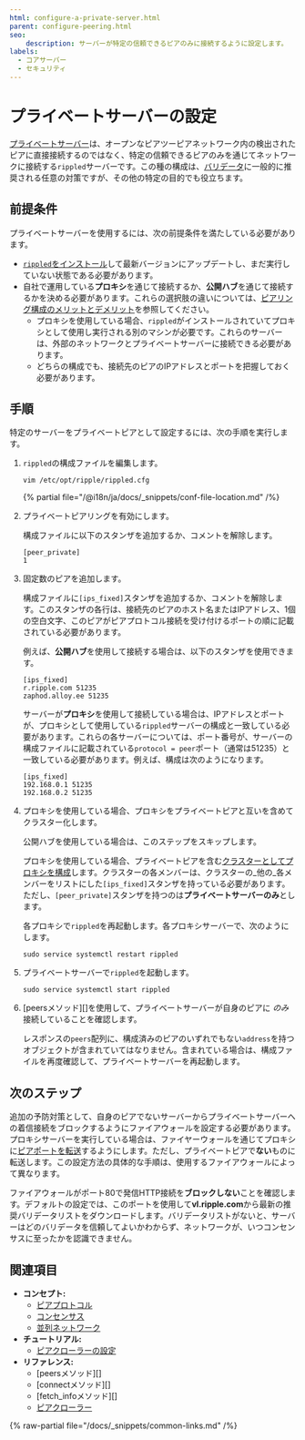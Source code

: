 ```yaml
---
html: configure-a-private-server.html
parent: configure-peering.html
seo:
    description: サーバーが特定の信頼できるピアのみに接続するように設定します。
labels:
  - コアサーバー
  - セキュリティ
---
```

# プライベートサーバーの設定

[プライベートサーバー](../../../concepts/networks-and-servers/peer-protocol.md#プライベートピア)は、オープンなピアツーピアネットワーク内の検出されたピアに直接接続するのではなく、特定の信頼できるピアのみを通じてネットワークに接続する`rippled`サーバーです。この種の構成は、[バリデータ](../server-modes/run-rippled-as-a-validator.md)に一般的に推奨される任意の対策ですが、その他の特定の目的でも役立ちます。

## 前提条件

プライベートサーバーを使用するには、次の前提条件を満たしている必要があります。

- [`rippled`をインストール](../../installation/index.md)して最新バージョンにアップデートし、まだ実行していない状態である必要があります。
- 自社で運用している**プロキシ**を通じて接続するか、**公開ハブ**を通じて接続するかを決める必要があります。これらの選択肢の違いについては、[ピアリング構成のメリットとデメリット](../../../concepts/networks-and-servers/peer-protocol.md#ピア接続設定のメリットとデメリット)を参照してください。
  - プロキシを使用している場合、`rippled`がインストールされていてプロキシとして使用し実行される別のマシンが必要です。これらのサーバーは、外部のネットワークとプライベートサーバーに接続できる必要があります。
  - どちらの構成でも、接続先のピアのIPアドレスとポートを把握しておく必要があります。

## 手順

特定のサーバーをプライベートピアとして設定するには、次の手順を実行します。

1. `rippled`の構成ファイルを編集します。

    ```
    vim /etc/opt/ripple/rippled.cfg
    ```

   {% partial file="/@i18n/ja/docs/_snippets/conf-file-location.md" /%}

2. プライベートピアリングを有効にします。

   構成ファイルに以下のスタンザを追加するか、コメントを解除します。

    ```
    [peer_private]
    1
    ```

3. 固定数のピアを追加します。

   構成ファイルに`[ips_fixed]`スタンザを追加するか、コメントを解除します。このスタンザの各行は、接続先のピアのホスト名またはIPアドレス、1個の空白文字、このピアがピアプロトコル接続を受け付けるポートの順に記載されている必要があります。

   例えば、**公開ハブ**を使用して接続する場合は、以下のスタンザを使用できます。

    ```
    [ips_fixed]
    r.ripple.com 51235
    zaphod.alloy.ee 51235
    ```

   サーバーが**プロキシ**を使用して接続している場合は、IPアドレスとポートが、プロキシとして使用している`rippled`サーバーの構成と一致している必要があります。これらの各サーバーについては、ポート番号が、サーバーの構成ファイルに記載されている`protocol = peer`ポート（通常は51235）と一致している必要があります。例えば、構成は次のようになります。

    ```
    [ips_fixed]
    192.168.0.1 51235
    192.168.0.2 51235
    ```

4. プロキシを使用している場合、プロキシをプライベートピアと互いを含めてクラスター化します。

   公開ハブを使用している場合は、このステップをスキップします。

   プロキシを使用している場合、プライベートピアを含む[クラスターとしてプロキシを構成](cluster-rippled-servers.md)します。クラスターの各メンバーは、クラスターの_他の_各メンバーをリストにした`[ips_fixed]`スタンザを持っている必要があります。ただし、`[peer_private]`スタンザを持つのは**プライベートサーバーのみ**とします。

   各プロキシで`rippled`を再起動します。各プロキシサーバーで、次のようにします。

    ```
    sudo service systemctl restart rippled
    ```

5. プライベートサーバーで`rippled`を起動します。

    ```
    sudo service systemctl start rippled
    ```

6. [peersメソッド][]を使用して、プライベートサーバーが自身のピアに _のみ_ 接続していることを確認します。

   レスポンスの`peers`配列に、構成済みのピアのいずれでもない`address`を持つオブジェクトが含まれていてはなりません。含まれている場合は、構成ファイルを再度確認して、プライベートサーバーを再起動します。


## 次のステップ

追加の予防対策として、自身のピアでないサーバーからプライベートサーバーへの着信接続をブロックするようにファイアウォールを設定する必要があります。プロキシサーバーを実行している場合は、ファイヤーウォールを通じてプロキシに[ピアポートを転送](forward-ports-for-peering.md)するようにします。ただし、プライベートピアで**ない**ものに転送します。この設定方法の具体的な手順は、使用するファイアウォールによって異なります。

ファイアウォールがポート80で発信HTTP接続を**ブロックしない**ことを確認します。デフォルトの設定では、このポートを使用して**vl.ripple.com**から最新の推奨バリデータリストをダウンロードします。バリデータリストがないと、サーバーはどのバリデータを信頼してよいかわからず、ネットワークが、いつコンセンサスに至ったかを認識できません。

## 関連項目

- **コンセプト:**
  - [ピアプロトコル](../../../concepts/networks-and-servers/peer-protocol.md)
  - [コンセンサス](../../../concepts/consensus-protocol/index.md)
  - [並列ネットワーク](../../../concepts/networks-and-servers/parallel-networks.md)
- **チュートリアル:**
  - [ピアクローラーの設定](configure-the-peer-crawler.md)
- **リファレンス:**
  - [peersメソッド][]
  - [connectメソッド][]
  - [fetch_infoメソッド][]
  - [ピアクローラー](../../../references/http-websocket-apis/peer-port-methods/peer-crawler.md)

{% raw-partial file="/docs/_snippets/common-links.md" /%}
